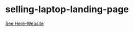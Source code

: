 # selling-laptop-landing-page
[See Here-Website](https://vishnupremium.github.io/selling-laptop-landing-page/)
